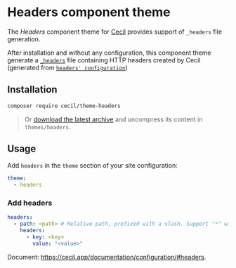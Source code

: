 # Headers component theme

The _Headers_ component theme for [Cecil](https://cecil.app) provides support of `_headers` file generation.

After installation and without any configuration, this component theme generate a [`_headers`](./layouts/_default/page.headers.twig) file containing HTTP headers created by Cecil (generated from [`headers' configuration`](https://cecil.app/documentation/configuration/#headers))

## Installation

```bash
composer require cecil/theme-headers
```

> Or [download the latest archive](https://github.com/Cecilapp/theme-headers/releases/latest/) and uncompress its content in `themes/headers`.

## Usage

Add `headers` in the `theme` section of your site configuration:

```yaml
theme:
  - headers
```

### Add headers

```yaml
headers:
  - path: <path> # Relative path, prefixed with a slash. Support "*" wildcard.
    headers:
      - key: <key>
        value: "<value>"
```

Document: <https://cecil.app/documentation/configuration/#headers>.
